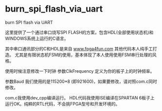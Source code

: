 # burn_spi_flash_via_uart
burn SPI flash via UART

这里提供了一个通过串口烧写SPI FLASH的方案，包含HDL(全部使用状态机)和WINDOWS系统上运行的C语言。


其中串口通讯部分的C和HDL是来自 www.fpga4fun.com
其他代码本人纯手工打造。
尤其是有限状态机FSM的使用，基本体现了本人使用使用FSM串行处理的风格。


使用时候注意修改一下时钟
参数ClkFrequency 定义为你的板子上的时钟频率。

参数Baud 我们使用的是115200*8 (即921600)，如果要修改，请对照com.c同时修改。


com.c我使用dev_cpp编译运行。
HDL代码我使用ISE编译在SPARTAN 6板子上运行OK。纯粹的RTL代码，不会挑FPGA型号和开发环境的。






